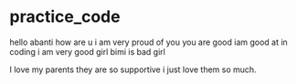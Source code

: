 # practice_code
hello abanti
how are u
 i am very proud of you
 you are good
  iam good at in coding 
  i am very good girl
bimi is bad girl
 
 I love my parents they are so supportive i just love them so much.
